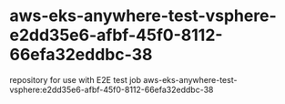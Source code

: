 # aws-eks-anywhere-test-vsphere-e2dd35e6-afbf-45f0-8112-66efa32eddbc-38
repository for use with E2E test job aws-eks-anywhere-test-vsphere:e2dd35e6-afbf-45f0-8112-66efa32eddbc-38
